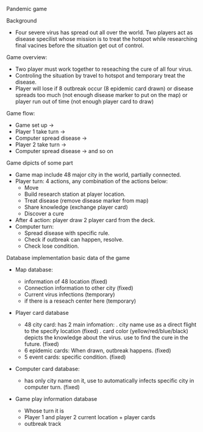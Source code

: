 Pandemic game

Background
  - Four severe virus has spread out all over the world. Two players act as disease specilist 
    whose mission is to treat the hotspot while researching final vacines before the situation
    get out of control.

Game overview:
  - Two player must work together to reseaching the cure of all four virus.
  - Controling the situation by travel to hotspot and temporary treat the disease.
  - Player will lose if 8 outbreak occur (8 epidemic card drawn)
    or disease spreads too much (not enough disease marker to put on the map)
    or player run out of time (not enough player card to draw)

Game flow:
  - Game set up ->
  - Player 1 take turn ->
  - Computer spread disease ->
  - Player 2 take turn ->
  - Computer spread disease -> and so on

Game dipicts of some part
  - Game map include 48 major city in the world, partially connected.
  - Player turn: 4 actions, any combination of the actions below:
    +  Move
    +  Build research station at player location.
    +  Treat disease (remove disease marker from map)
    +  Share knowledge (exchange player card)
    +  Discover a cure
  - After 4 action: player draw 2 player card from the deck.
  - Computer turn:
    +  Spread disease with specific rule.
    +  Check if outbreak can happen, resolve.
    +  Check lose condition.
   
Database implementation
basic data of the game
  - Map database:
    + information of 48 location (fixed)
    + Connection information to other city (fixed)
    + Current virus infections (temporary)
    + if there is a reseach center here (temporary)
    
  - Player card database
    + 48 city card: has 2 main infomation:
        . city name use as a direct flight to the specify location (fixed)
        . card color (yellow/red/blue/black) depicts the knowledge about the virus. 
          use to find the cure in the future. (fixed)
    + 6 epidemic cards: When drawn, outbreak happens. (fixed)
    + 5 event cards: specific condition. (fixed)
  - Computer card database:
    + has only city name on it, use to automatically infects specific city in computer turn. (fixed)
      
  - Game play information database
    + Whose turn it is
    + Player 1 and player 2 current location + player cards
    + outbreak track
  
    
